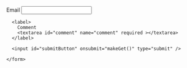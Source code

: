 <html lang="en">
  <head>
    <meta charset="UTF-8">
    <meta name="viewport" content="width=device-width, initial-scale=1.0">
    <meta http-equiv="X-UA-Compatible" content="ie=edge">
    <title>QR Test</title>
    <link rel="stylesheet" href="style.css">
  </head>
  <body>
    <form action="https://qrtester.github.io?document.getElementById("email").value">
      <label>
        Email
        <input id="email" name="email" type="email" required />
      </label>
    
      <label>
        Comment
        <textarea id="comment" name="comment" required ></textarea>
      </label>
    
      <input id="submitButton" onsubmit="makeGet()" type="submit" />
      
    </form>

    
  </body>
</html>

